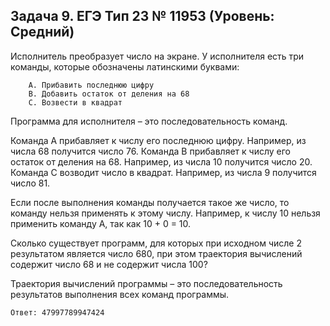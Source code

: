 ## Задача 9. ЕГЭ Тип 23 № 11953 (Уровень: Средний)

Исполнитель преобразует число на экране. У исполнителя есть три команды, которые обозначены латинскими буквами:
```
    A. Прибавить последнюю цифру
    B. Добавить остаток от деления на 68
    C. Возвести в квадрат
```
Программа для исполнителя – это последовательность команд. 

Команда А прибавляет к числу его последнюю цифру. Например, из числа 68 получится число 76.
Команда B прибавляет к числу его остаток от деления на 68. Например, из числа 10 получится число 20.
Команда C возводит число в квадрат. Например, из числа 9 получится число 81.

Если после выполнения команды получается такое же число, то команду нельзя применять к этому числу. Например, к числу 10 нельзя применить команду A, так как 10 + 0 = 10.

Сколько существует программ, для которых при исходном числе 2 результатом является число 680, при этом траектория вычислений содержит число 68 и не содержит числа 100?

Траектория вычислений программы – это последовательность результатов выполнения всех команд программы.


```
Ответ: 47997789947424
```